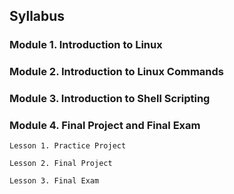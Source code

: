 ## Syllabus
### Module 1. Introduction to Linux

### Module 2. Introduction to Linux Commands

### Module 3. Introduction to Shell Scripting

### Module 4. Final Project and Final Exam

	Lesson 1. Practice Project

	Lesson 2. Final Project

	Lesson 3. Final Exam
